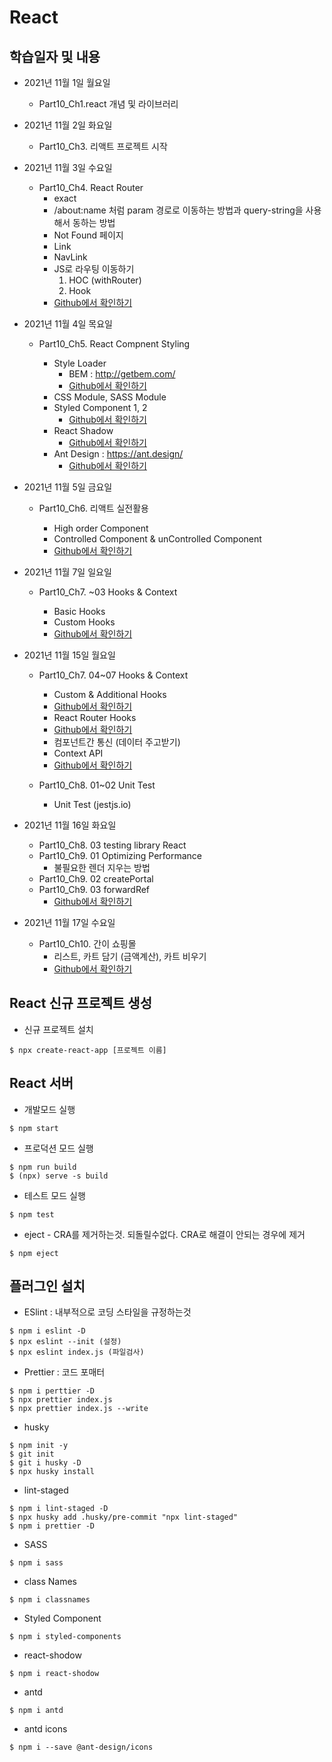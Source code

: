 # React

## 학습일자 및 내용

- 2021년 11월 1일 월요일

  - Part10_Ch1.react 개념 및 라이브러리

- 2021년 11월 2일 화요일

  - Part10_Ch3. 리액트 프로젝트 시작

- 2021년 11월 3일 수요일

  - Part10_Ch4. React Router
    - exact
    - /about:name 처럼 param 경로로 이동하는 방법과 query-string을 사용해서 동하는 방법
    - Not Found 페이지
    - Link
    - NavLink
    - JS로 라우팅 이동하기
      1. HOC (withRouter)
      1. Hook
    - [Github에서 확인하기](https://github.com/choi-solyi/startReact/tree/master/react-router-example)

- 2021년 11월 4일 목요일

  - Part10_Ch5. React Compnent Styling

    - Style Loader
      - BEM : http://getbem.com/
      - [Github에서 확인하기](https://github.com/choi-solyi/startReact/tree/master/style-loaders-example)
    - CSS Module, SASS Module
    - Styled Component 1, 2
      - [Github에서 확인하기](https://github.com/choi-solyi/startReact/tree/master/styled-components-example)
    - React Shadow
      - [Github에서 확인하기](https://github.com/choi-solyi/startReact/tree/master/react-shadow-example)
    - Ant Design : https://ant.design/
      - [Github에서 확인하기](https://github.com/choi-solyi/startReact/tree/master/antd-example)

- 2021년 11월 5일 금요일

  - Part10_Ch6. 리액트 실전활용

    - High order Component
    - Controlled Component & unControlled Component
    - [Github에서 확인하기](https://github.com/choi-solyi/startReact/tree/master/controlled-uncontrolled-example)

- 2021년 11월 7일 일요일

  - Part10_Ch7. ~03 Hooks & Context

    - Basic Hooks
    - Custom Hooks
    - [Github에서 확인하기](https://github.com/choi-solyi/startReact/tree/master/react-hooks-example)

- 2021년 11월 15일 월요일

  - Part10_Ch7. 04~07 Hooks & Context

    - Custom & Additional Hooks
    - [Github에서 확인하기](https://github.com/choi-solyi/startReact/tree/master/react-hooks-example)
    - React Router Hooks
    - [Github에서 확인하기](https://github.com/choi-solyi/startReact/tree/master/react-router-example)
    - 컴포넌트간 통신 (데이터 주고받기)
    - Context API
    - [Github에서 확인하기](https://github.com/choi-solyi/startReact/tree/master/react-context-example)

  - Part10_Ch8. 01~02 Unit Test
    - Unit Test (jestjs.io)

- 2021년 11월 16일 화요일

  - Part10_Ch8. 03 testing library React
  - Part10_Ch9. 01 Optimizing Performance
    - 불필요한 렌더 지우는 방법
  - Part10_Ch9. 02 createPortal
  - Part10_Ch9. 03 forwardRef
    - [Github에서 확인하기](https://github.com/choi-solyi/startReact/tree/master/react-advanced)

- 2021년 11월 17일 수요일

  - Part10_Ch10. 간이 쇼핑몰
    - 리스트, 카트 담기 (금액계산), 카트 비우기
    - [Github에서 확인하기](https://github.com/choi-solyi/startReact/tree/master/prototype-shop)

## React 신규 프로젝트 생성

- 신규 프로젝트 설치

```git
$ npx create-react-app [프로젝트 이름]
```

## React 서버

- 개발모드 실행

```git
$ npm start
```

- 프로덕션 모드 실행

```git
$ npm run build
$ (npx) serve -s build
```

- 테스트 모드 실행

```git
$ npm test
```

- eject - CRA를 제거하는것. 되돌릴수없다. CRA로 해결이 안되는 경우에 제거

```git
$ npm eject
```

## 플러그인 설치

- ESlint : 내부적으로 코딩 스타일을 규정하는것

```git
$ npm i eslint -D
$ npx eslint --init (설정)
$ npx eslint index.js (파일검사)
```

- Prettier : 코드 포매터

```git
$ npm i perttier -D
$ npx prettier index.js
$ npx prettier index.js --write
```

- husky

```git
$ npm init -y
$ git init
$ git i husky -D
$ npx husky install
```

- lint-staged

```git
$ npm i lint-staged -D
$ npx husky add .husky/pre-commit "npx lint-staged"
$ npm i prettier -D
```

- SASS

```git
$ npm i sass
```

- class Names

```git
$ npm i classnames
```

- Styled Component

```git
$ npm i styled-components
```

- react-shodow

```git
$ npm i react-shodow
```

- antd

```git
$ npm i antd
```

- antd icons

```git
$ npm i --save @ant-design/icons
```
